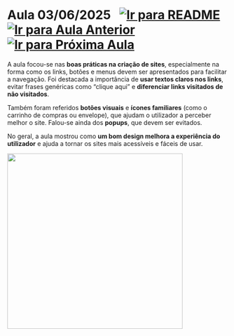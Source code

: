 # Aula 03/06/2025 &nbsp; [![Ir para README](https://img.shields.io/badge/Indice-Verde?style=for-the-badge)](../README.md#indice) &nbsp; [![Ir para Aula Anterior](https://img.shields.io/badge/Anterior-Aula%2011-007ACC?style=for-the-badge)](../aulas/23-05-2025.md) [![Ir para Próxima Aula](https://img.shields.io/badge/Próxima-Aula%2012-007ACC?style=for-the-badge)](../aulas/06-06-2025.md)

<p> A aula focou-se nas <b>boas práticas na criação de sites</b>, especialmente na forma como os links, botões e menus devem ser apresentados para facilitar a navegação. Foi destacada a importância de <b>usar textos claros nos links</b>, evitar frases genéricas como “clique aqui” e <b>diferenciar links visitados de não visitados</b>. </p> <p> Também foram referidos <b>botões visuais</b> e <b>ícones familiares</b> (como o carrinho de compras ou envelope), que ajudam o utilizador a perceber melhor o site. Falou-se ainda dos <b>popups</b>, que devem ser evitados. </p> <p> No geral, a aula mostrou como <b>um bom design melhora a experiência do utilizador</b> e ajuda a tornar os sites mais acessíveis e fáceis de usar. </p>

<img src="https://github.com/user-attachments/assets/9fd0b9a6-4f5b-45cb-a109-635abbe90fe7" width="400" />

